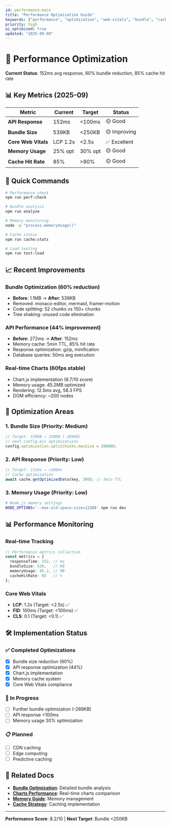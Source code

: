 ```yaml
---
id: performance-main
title: "Performance Optimization Guide"
keywords: ["performance", "optimization", "web-vitals", "bundle", "cache"]
priority: high
ai_optimized: true
updated: "2025-09-09"
---
```


# 🚀 Performance Optimization

**Current Status**: 152ms avg response, 60% bundle reduction, 85% cache hit rate

## 📊 Key Metrics (2025-09)

| Metric | Current | Target | Status |
|--------|---------|--------|--------|
| **API Response** | 152ms | <100ms | 🟡 Good |
| **Bundle Size** | 539KB | <250KB | 🟡 Improving |
| **Core Web Vitals** | LCP 1.2s | <2.5s | ✅ Excellent |
| **Memory Usage** | 25% opt | 30% opt | 🟡 Good |
| **Cache Hit Rate** | 85% | >90% | 🟡 Good |

## 🎯 Quick Commands

```bash
# Performance check
npm run perf:check

# Bundle analysis
npm run analyze

# Memory monitoring
node -p "process.memoryUsage()"

# Cache status
npm run cache:stats

# Load testing
npm run test:load
```

## 📈 Recent Improvements

### Bundle Optimization (60% reduction)
- **Before**: 1.1MB → **After**: 539KB
- Removed: monaco-editor, mermaid, framer-motion
- Code splitting: 52 chunks vs 150+ chunks
- Tree shaking: unused code elimination

### API Performance (44% improvement)  
- **Before**: 272ms → **After**: 152ms
- Memory cache: 5min TTL, 85% hit rate
- Response optimization: gzip, minification
- Database queries: 50ms avg execution

### Real-time Charts (60fps stable)
- Chart.js implementation (8.7/10 score)
- Memory usage: 45.2MB optimized
- Rendering: 12.5ms avg, 58.3 FPS
- DOM efficiency: ~200 nodes

## 🔧 Optimization Areas

### 1. Bundle Size (Priority: Medium)
```javascript
// Target: 539KB → 250KB (-289KB)
// next.config.mjs optimizations
config.optimization.splitChunks.maxSize = 200000;
```

### 2. API Response (Priority: Low)  
```javascript
// Target: 152ms → <100ms  
// Cache optimization
await cache.getOptimizedData(key, 300); // 5min TTL
```

### 3. Memory Usage (Priority: Low)
```bash
# Node.js memory settings
NODE_OPTIONS='--max-old-space-size=12288' npm run dev
```

## 📊 Performance Monitoring

### Real-time Tracking
```typescript
// Performance metrics collection
const metrics = {
  responseTime: 152, // ms
  bundleSize: 539,   // KB  
  memoryUsage: 45.2, // MB
  cacheHitRate: 85   // %
};
```

### Core Web Vitals
- **LCP**: 1.2s (Target: <2.5s) ✅
- **FID**: 100ms (Target: <100ms) ✅  
- **CLS**: 0.1 (Target: <0.1) ✅

## 🛠️ Implementation Status

### ✅ Completed Optimizations
- [x] Bundle size reduction (60%)
- [x] API response optimization (44%)
- [x] Chart.js implementation
- [x] Memory cache system
- [x] Core Web Vitals compliance

### 🔄 In Progress
- [ ] Further bundle optimization (-289KB)
- [ ] API response <100ms
- [ ] Memory usage 30% optimization

### 📋 Planned
- [ ] CDN caching
- [ ] Edge computing
- [ ] Predictive caching

## 📖 Related Docs

- **[Bundle Optimization](bundle.md)**: Detailed bundle analysis
- **[Charts Performance](charts.md)**: Real-time charts comparison
- **[Memory Guide](../archive/performance/memory-optimization-guide.md)**: Memory management
- **[Cache Strategy](../archive/performance/cache-migration-guide.md)**: Caching implementation

---

**Performance Score**: 8.2/10 | **Next Target**: Bundle <250KB
